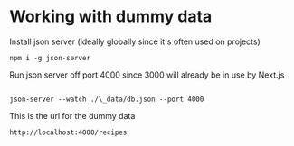 # Working with dummy data

Install json server (ideally globally since it's often used on projects)

```
npm i -g json-server
```

Run json server off port 4000 since 3000 will already be in use by Next.js

```

json-server --watch ./\_data/db.json --port 4000

```

This is the url for the dummy data

```
http://localhost:4000/recipes
```
